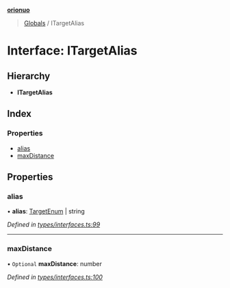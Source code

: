 **[orionuo](../README.md)**

> [Globals](../globals.md) / ITargetAlias

# Interface: ITargetAlias

## Hierarchy

* **ITargetAlias**

## Index

### Properties

* [alias](itargetalias.md#alias)
* [maxDistance](itargetalias.md#maxdistance)

## Properties

### alias

•  **alias**: [TargetEnum](../enums/targetenum.md) \| string

*Defined in [types/interfaces.ts:99](https://github.com/msviha/orionuo/blob/6aeb0e0/src/types/interfaces.ts#L99)*

___

### maxDistance

• `Optional` **maxDistance**: number

*Defined in [types/interfaces.ts:100](https://github.com/msviha/orionuo/blob/6aeb0e0/src/types/interfaces.ts#L100)*
